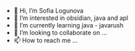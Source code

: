 - 👋 Hi, I’m Sofia Logunova
- 👀 I’m interested in obsidian, java and apl
- 🌱 I’m currently learning java - javarush
- 💞️ I’m looking to collaborate on ...
- 📫 How to reach me ...

<!---
SofiaLogunova/SofiaLogunova is a ✨ special ✨ repository because its `README.md` (this file) appears on your GitHub profile.
You can click the Preview link to take a look at your changes.
--->
